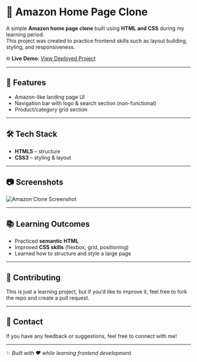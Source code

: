 # 🛒 Amazon Home Page Clone  

A simple **Amazon home page clone** built using **HTML and CSS** during my learning period.  
This project was created to practice frontend skills such as layout building, styling, and responsiveness.  

🌐 **Live Demo**: [View Deployed Project](https://vercel.com/teamyousuf/amazon-home-interface-clone)  

---

## 🚀 Features  
- Amazon-like landing page UI  
- Navigation bar with logo & search section (non-functional)  
- Product/category grid section   

---

## 🛠️ Tech Stack  
- **HTML5** – structure  
- **CSS3** – styling & layout  

---

## 📷 Screenshots  
![Amazon Clone Screenshot](images/amazon-page.png)

---

## 📚 Learning Outcomes  
- Practiced **semantic HTML**  
- Improved **CSS skills** (flexbox, grid, positioning)  
- Learned how to structure and style a large page  

---

## 🤝 Contributing  
This is just a learning project, but if you’d like to improve it, feel free to fork the repo and create a pull request.  

---

## 📩 Contact  
If you have any feedback or suggestions, feel free to connect with me!  

---

✨ *Built with ❤️ while learning frontend development.*  

